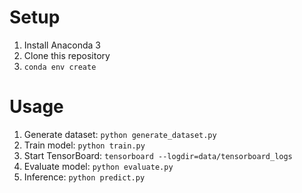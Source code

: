 # Setup

1. Install Anaconda 3
2. Clone this repository
3. `conda env create`

# Usage

1. Generate dataset: `python generate_dataset.py`
2. Train model: `python train.py`
3. Start TensorBoard: `tensorboard --logdir=data/tensorboard_logs`
4. Evaluate model: `python evaluate.py`
5. Inference: `python predict.py`
